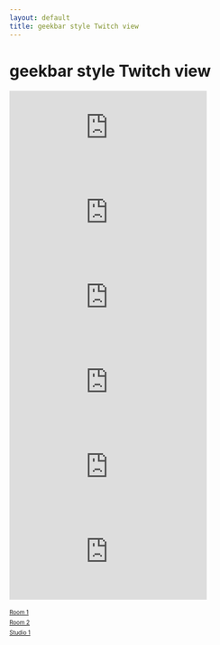 ```yaml
---
layout: default
title: geekbar style Twitch view
---
```

# geekbar style Twitch view

<div class="flex">
 <div class="flex-item">
  <div>
   <iframe src="https://player.twitch.tv/?channel=ieeevr2020_great_room_1" frameborder="0" allowfullscreen="true" scrolling="no" width="350" allow-same-origin></iframe>
  </div>
  <div>
   <iframe src="https://www.twitch.tv/embed/ieeevr2020_great_room_1/chat" frameborder="0" scrolling="no" width="350"></iframe>
  <div>
 </div>

 <div class="flex-item">
  <iframe src="https://player.twitch.tv/?channel=ieeevr2020_great_room_2" frameborder="0" allowfullscreen="true" scrolling="no" width="350" allow-same-origin></iframe>
 </div>
 <div class="flex-item">
  <iframe src="https://player.twitch.tv/?channel=ieeevr2020_studio_1" frameborder="0" allowfullscreen="true" scrolling="no" width="350" allow-same-origin></iframe>
 </div>
</div>


<div><iframe src="https://www.twitch.tv/embed/ieeevr2020_great_room_2/chat" frameborder="0" scrolling="no" width="350"></iframe><div>
<div><iframe src="https://www.twitch.tv/embed/ieeevr2020_studio_1/chat" frameborder="0" scrolling="no" width="350"></iframe><div>

<a href="https://www.twitch.tv/ieeevr2020_great_room_1?tt_content=text_link&tt_medium=live_embed" style="padding:2px 0px 4px; display:block; width:345px; font-weight:normal; font-size:10px; text-decoration:underline;">Room 1</a>
<a href="https://www.twitch.tv/ieeevr2020_great_room_2?tt_content=text_link&tt_medium=live_embed" style="padding:2px 0px 4px; display:block; width:345px; font-weight:normal; font-size:10px; text-decoration:underline;">Room 2</a>
<a href="https://www.twitch.tv/ieeevr2020_studio_1?tt_content=text_link&tt_medium=live_embed" style="padding:2px 0px 4px; display:block; width:345px; font-weight:normal; font-size:10px; text-decoration:underline;">Studio 1</a>


